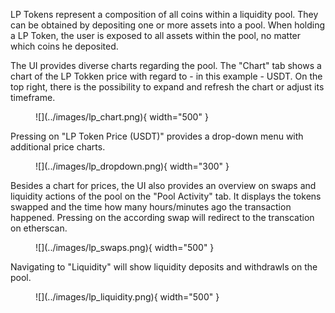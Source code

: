 LP Tokens represent a composition of all coins within a liquidity pool. They can be obtained by depositing one or more assets into a pool. When holding a LP Token, the user is exposed to all assets within the pool, no matter which coins he deposited.

The UI provides diverse charts regarding the pool. The "Chart" tab shows a chart of the LP Tokken price with regard to - in this example - USDT. 
On the top right, there is the possibility to expand and refresh the chart or adjust its timeframe.

<figure markdown>
  ![](../images/lp_chart.png){ width="500" }
  <figcaption></figcaption>
</figure>

Pressing on "LP Token Price (USDT)" provides a drop-down menu with additional price charts.

<figure markdown>
  ![](../images/lp_dropdown.png){ width="300" }
  <figcaption></figcaption>
</figure>


Besides a chart for prices, the UI also provides an overview on swaps and liquidity actions of the pool on the "Pool Activity" tab.
It displays the tokens swapped and the time how many hours/minutes ago the transaction happened. Pressing on the according swap will redirect to the transcation on etherscan.


<figure markdown>
  ![](../images/lp_swaps.png){ width="500" }
  <figcaption></figcaption>
</figure>


Navigating to "Liquidity" will show liquidity deposits and withdrawls on the pool.


<figure markdown>
  ![](../images/lp_liquidity.png){ width="500" }
  <figcaption></figcaption>
</figure>


